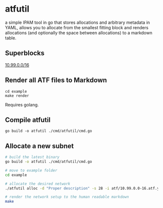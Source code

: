# atfutil

a simple IPAM tool in go that stores allocations and arbitrary metadata in YAML, allows you to allocate from the smallest fitting block and renders allocations (and optionally the space between allocations) to a markdown table.

## Superblocks

[10.99.0.0/16](example/10.99.0.0-16.md)

## Render all ATF files to Markdown

```
cd example
make render
```

Requires golang.

## Compile atfutil

```
go build -o atfutil ./cmd/atfutil/cmd.go
```

## Allocate a new subnet

```bash
# build the latest binary
go build -o atfutil ./cmd/atfutil/cmd.go

# move to example folder
cd example

# allocate the desired network
./atfutil alloc -d "Proper description" -s 28 -i atf/10.99.0.0-16.atf.yaml -o atf/10.99.0.0-16.atf.yaml 

# render the network setup to the human readable markdown
make
```
